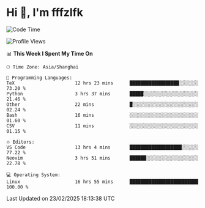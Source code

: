 # Hi 👋, I'm fffzlfk

<!--START_SECTION:waka-->
![Code Time](http://img.shields.io/badge/Code%20Time-1%2C253%20hrs%2013%20mins-blue)

![Profile Views](http://img.shields.io/badge/Profile%20Views-0-blue)

📊 **This Week I Spent My Time On** 

```text
🕑︎ Time Zone: Asia/Shanghai

💬 Programming Languages: 
TeX                      12 hrs 23 mins      ██████████████████░░░░░░░   73.20 % 
Python                   3 hrs 37 mins       █████░░░░░░░░░░░░░░░░░░░░   21.46 % 
Other                    22 mins             █░░░░░░░░░░░░░░░░░░░░░░░░   02.24 % 
Bash                     16 mins             ░░░░░░░░░░░░░░░░░░░░░░░░░   01.60 % 
CSV                      11 mins             ░░░░░░░░░░░░░░░░░░░░░░░░░   01.15 % 

🔥 Editors: 
VS Code                  13 hrs 4 mins       ███████████████████░░░░░░   77.22 % 
Neovim                   3 hrs 51 mins       ██████░░░░░░░░░░░░░░░░░░░   22.78 % 

💻 Operating System: 
Linux                    16 hrs 55 mins      █████████████████████████   100.00 % 
```


 Last Updated on 23/02/2025 18:13:38 UTC
<!--END_SECTION:waka-->

